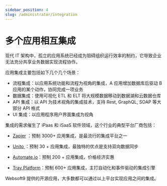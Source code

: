 ```yaml
---
sidebar_position: 4
slug: /administrator/integration
---
```


# 多个应用相互集成

现代 IT 架构中，孤立的应用系统已经成为阻碍组织运行效率的制约，它导致企业无法充分共享业务数据实现流程协作。   

应用集成主要包括如下几个几个场景：

* 流程集成：以应用系统功能和流程为视角的集成，A 应用增加数据库后驱动 B 应用的某个动作，协同完成一项业务
* 数据集成：使用可视化 ETL 和 ELT 将大规模数据移动到数据湖和云数据仓库
* API 集成：以 API 为技术视角的集成技术，支持 Rest, GraphQL, SOAP 等大部分 API 格式
* UI 集成：以应用程序用户界面集成为视角

集成的需求催生了 iPaas 和 iSaaS 软件领域，这个行业的典型平台厂商包括：

* [Zapier](https://zapier.com/) ：预制 3000+ 应用集成，是最流行的集成平台之一

* [Unito ](https://unito.io/) ：预制 30 + 应用集成，最独特的优点是支持双向数据同步

* [Automate.io](https://automate.io/)：预制 200 + 应用集成，价格经济实惠

* [Tray Platform](https://tray.io/)：预制 600+ 应用集成，主打自动化和事件驱动的集成引擎

Websoft9 提供的开源应用，大多数都可以通过以上平台实现应用之间的集成。  

